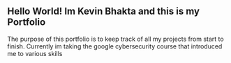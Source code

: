 ## Hello World! Im Kevin Bhakta and this is my Portfolio

The purpose of this portfolio is to keep track of all my projects from start to finish.
Currently im taking the google cybersecurity course that introduced me to various skills
